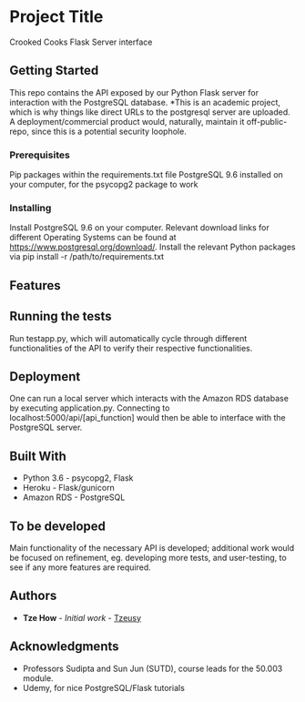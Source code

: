 # Project Title

Crooked Cooks Flask Server interface

## Getting Started

This repo contains the API exposed by our Python Flask server for interaction with the PostgreSQL database.
*This is an academic project, which is why things like direct URLs to the postgresql server are uploaded. A deployment/commercial product would, naturally, maintain it off-public-repo, since this is a potential security loophole.

### Prerequisites

Pip packages within the requirements.txt file
PostgreSQL 9.6 installed on your computer, for the psycopg2 package to work

### Installing

Install PostgreSQL 9.6 on your computer. Relevant download links for different Operating Systems can be found at https://www.postgresql.org/download/.
Install the relevant Python packages via pip install -r /path/to/requirements.txt

## Features

## Running the tests

Run testapp.py, which will automatically cycle through different functionalities of the API to verify their respective functionalities.

## Deployment

One can run a local server which interacts with the Amazon RDS database by executing application.py. Connecting to localhost:5000/api/[api_function] would then be able to interface with the PostgreSQL server.

## Built With

* Python 3.6 - psycopg2, Flask
* Heroku - Flask/gunicorn
* Amazon RDS - PostgreSQL

## To be developed
Main functionality of the necessary API is developed; additional work would be focused on refinement, eg. developing more tests, and user-testing, to see if any more features are required.

## Authors

* **Tze How** - *Initial work* - [Tzeusy](https://github.com/Tzeusy)

## Acknowledgments

* Professors Sudipta and Sun Jun (SUTD), course leads for the 50.003 module.
* Udemy, for nice PostgreSQL/Flask tutorials
